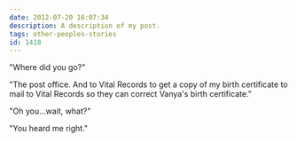 ```yaml
---
date: 2012-07-20 16:07:34
description: A description of my post.
tags: other-peoples-stories
id: 1418
---
```

"Where did you go?"

"The post office. And to Vital Records to get a copy of my birth certificate to mail to Vital Records so they can correct Vanya's birth certificate."

"Oh you...wait, what?"

"You heard me right."